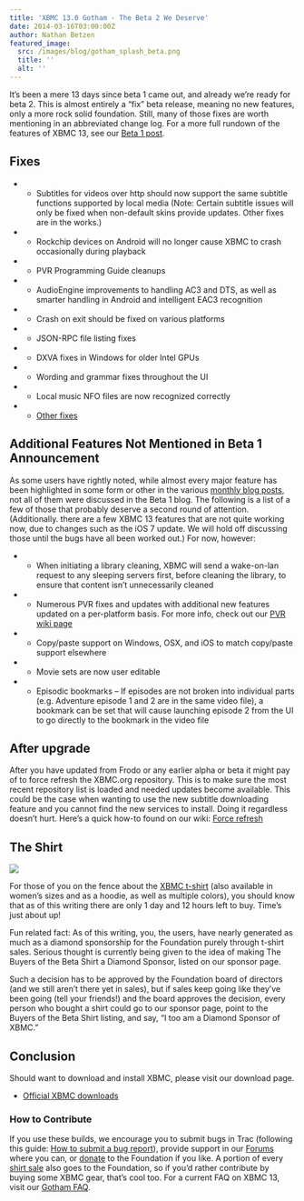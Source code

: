```yaml
---
title: 'XBMC 13.0 Gotham - The Beta 2 We Deserve'
date: 2014-03-16T03:00:00Z
author: Nathan Betzen
featured_image:
  src: /images/blog/gotham_splash_beta.png
  title: ''
  alt: ''
---
```

It’s been a mere 13 days since beta 1 came out, and already we’re ready for beta 2. This is almost entirely a “fix” beta release, meaning no new features, only a more rock solid foundation. Still, many of those fixes are worth mentioning in an abbreviated change log. For a more full rundown of the features of XBMC 13, see our [Beta 1 post](https://kodi.wiki/xbmc-13-0-gotham-beta1-rises/ "beta1").

 Fixes
-----

 
 * * Subtitles for videos over http should now support the same subtitle functions supported by local media (Note: Certain subtitle issues will only be fixed when non-default skins provide updates. Other fixes are in the works.)
 * * Rockchip devices on Android will no longer cause XBMC to crash occasionally during playback
 * * PVR Programming Guide cleanups
 * * AudioEngine improvements to handling AC3 and DTS, as well as smarter handling in Android and intelligent EAC3 recognition
 * * Crash on exit should be fixed on various platforms
 * * JSON-RPC file listing fixes
 * * DXVA fixes in Windows for older Intel GPUs
 * * Wording and grammar fixes throughout the UI
 * * Local music NFO files are now recognized correctly
 * * [Other fixes](https://github.com/xbmc/xbmc/compare/Gotham_beta1...Gotham_beta2)
 
  

 Additional Features Not Mentioned in Beta 1 Announcement
--------------------------------------------------------

 As some users have rightly noted, while almost every major feature has been highlighted in some form or other in the various [monthly blog posts](https://kodi.wiki/tag/gotham/ "XBMC monthly alpha posts"), not all of them were discussed in the Beta 1 blog. The following is a list of a few of those that probably deserve a second round of attention. (Additionally. there are a few XBMC 13 features that are not quite working now, due to changes such as the iOS 7 update. We will hold off discussing those until the bugs have all been worked out.) For now, however:

 
 * * When initiating a library cleaning, XBMC will send a wake-on-lan request to any sleeping servers first, before cleaning the library, to ensure that content isn’t unnecessarily cleaned
 * * Numerous PVR fixes and updates with additional new features updated on a per-platform basis. For more info, check out our [PVR wiki page](https://kodi.wiki/view/PVR "PVR for XBMC wiki page")
 * * Copy/paste support on Windows, OSX, and iOS to match copy/paste support elsewhere
 * * Movie sets are now user editable
 * * Episodic bookmarks – If episodes are not broken into individual parts (e.g. Adventure episode 1 and 2 are in the same video file), a bookmark can be set that will cause launching episode 2 from the UI to go directly to the bookmark in the video file
 
  

 After upgrade
-------------

 After you have updated from Frodo or any earlier alpha or beta it might pay of to force refresh the XBMC.org repository. This is to make sure the most recent repository list is loaded and needed updates become available. This could be the case when wanting to use the new subtitle downloading feature and you cannot find the new services to install. Doing it regardless doesn’t hurt. Here’s a quick how-to found on our wiki: [Force refresh](https://kodi.wiki/view/Add-on_manager)

 The Shirt
---------

 [![](https://images.teespring.com/shirt_pic/452953/7/355/front.jpg?v=2014-03-04-05-35)](https://teespring.com/xbmcbeta1shirt)

 For those of you on the fence about the  [XBMC t-shirt](https://teespring.com/xbmcbeta1shirt "XBMC Shirt") (also available in women’s sizes and as a hoodie, as well as multiple colors), you should know that as of this writing there are only 1 day and 12 hours left to buy. Time’s just about up!

 Fun related fact: As of this writing, you, the users, have nearly generated as much as a diamond sponsorship for the Foundation purely through t-shirt sales. Serious thought is currently being given to the idea of making The Buyers of the Beta Shirt a Diamond Sponsor, listed on our sponsor page.

 Such a decision has to be approved by the Foundation board of directors (and we still aren’t there yet in sales), but if sales keep going like they’ve been going (tell your friends!) and the board approves the decision, every person who bought a shirt could go to our sponsor page, point to the Buyers of the Beta Shirt listing, and say, “I too am a Diamond Sponsor of XBMC.”

  Conclusion
-----------

 Should want to download and install XBMC, please visit our download page.

 * [Official XBMC downloads](https://kodi.wiki/download/)

  

 ### How to Contribute

 If you use these builds, we encourage you to submit bugs in Trac (following this guide: [How to submit a bug report](https://kodi.wiki/view/HOW-TO:Submit_a_bug_report)), provide support in our [Forums](https://forum.kodi.tv/ "XBMC Forums") where you can, or [donate](https://kodi.wiki/contribute/donate/ "XBMC Foundation Donations") to the Foundation if you like. A portion of every [shirt sale](https://teespring.com/xbmcbeta1shirt "XBMC Shirt Sale") also goes to the Foundation, so if you’d rather contribute by buying some XBMC gear, that’s cool too. For a current FAQ on XBMC 13, visit our [Gotham FAQ](https://kodi.wiki/view/XBMC_v13_(Gotham)_FAQ "XBMC 13 FAQ").

 